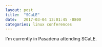 ```yaml
---
layout: post
title:  "SCaLE"
date:   2017-03-04 13:01:45 -0800
categories: linux conferences
---
```


I'm currently in Pasadena attending SCaLE.

